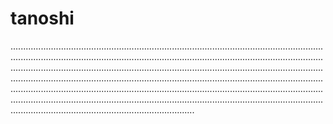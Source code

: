 # tanoshi
.................................................................................................................................................................................................................................................................................................................................................................................................................................................................................................................................................................................................................................................................................................................................................................................................................................................